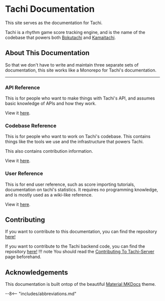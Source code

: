 # Tachi Documentation

This site serves as the documentation for Tachi.

Tachi is a rhythm game score tracking engine, and is the name of the codebase that powers
both [Bokutachi](https://bokutachi.xyz) and [Kamaitachi](https://kamaitachi.xyz).

## About This Documentation

So that we don't have to write and maintain three separate sets of documentation, this site
works like a Monorepo for Tachi's documentation.

*****

### API Reference

This is for people who want to make things with Tachi's API, and assumes basic knowledge of
APIs and how they work.

View it [here](./api/overview.md).

### Codebase Reference

This is for people who want to work on Tachi's codebase.
This contains things like the tools we use and the
infrastructure that powers Tachi.

This also contains contribution information.

View it [here](./codebase/overview.md).

### User Reference

This is for end user reference, such as score importing tutorials, documentation on tachi's
statistics. It requires no programming knowledge, and is mostly used as a wiki-like reference.

View it [here](./user/overview.md).

## Contributing

If you want to contribute to this documentation, you can find the repository [here!](https://github.com/zkldi/tachi-docs)

If you want to contribute to the Tachi backend code, you can find the repository [here!](https://github.com/zkldi/tachi-server)
!!! note
	You should read the [Contributing To Tachi-Server](#) page beforehand.

## Acknowledgements

This documentation is built ontop of the beautiful [Material MKDocs](https://squidfunk.github.io/mkdocs-material) theme.

--8<-- "includes/abbreviations.md"